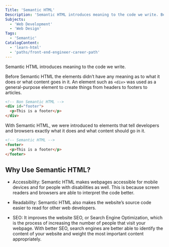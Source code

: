 ```yaml
---
Title: 'Semantic HTML'
Description: 'Semantic HTML introduces meaning to the code we write. Before Semantic HTML the elements didn’t have any meaning as to what it does or what content goes in it. An element such as  was used as a general-purpose element to create things from headers to footers to articles. html   This is a footer'
Subjects:
  - 'Web Development'
  - 'Web Design'
Tags:
  - 'Semantic'
CatalogContent:
  - 'learn-html'
  - 'paths/front-end-engineer-career-path'
---
```


Semantic HTML introduces meaning to the code we write.

Before Semantic HTML the elements didn’t have any meaning as to what it does or what content goes in it. An element such as `<div>` was used as a general-purpose element to create things from headers to footers to articles.

```html
<!-- Non Semantic HTML -->
<div id="footer">
  <p>This is a footer</p>
</div>
```

With Semantic HTML, we were introduced to elements that tell developers and browsers exactly what it does and what content should go in it.

```html
<!-- Semantic HTML -->
<footer>
  <p>This is a footer</p>
</footer>
```

## Why Use Semantic HTML?

- Accessibility: Semantic HTML makes webpages accessible for mobile devices and for people with disabilities as well. This is because screen readers and browsers are able to interpret the code better.

- Readability: Semantic HTML also makes the website’s source code easier to read for other web developers.

- SEO: It improves the website SEO, or Search Engine Optimization, which is the process of increasing the number of people that visit your webpage. With better SEO, search engines are better able to identify the content of your website and weight the most important content appropriately.

